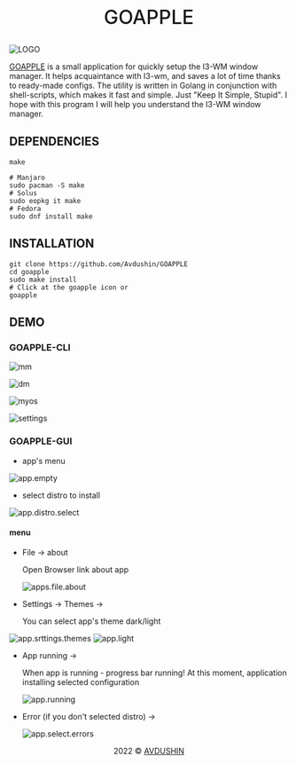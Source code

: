 <h2 style="text-align: center; font-size:35px; font-weight: 500;">GOAPPLE</h2>

![LOGO](src/assets/LOGO.jpg)

[GOAPPLE](https://github.com/Avdushin/GOAPPLE) is a small application for quickly setup the I3-WM window manager.
It helps acquaintance with I3-wm, and saves a lot of time thanks to ready-made configs.
The utility is written in Golang in conjunction with shell-scripts, which makes it fast and simple. Just "Keep It Simple, Stupid".
I hope with this program I will help you understand the I3-WM window manager.

## DEPENDENCIES

`make`

```
# Manjaro
sudo pacman -S make
# Solus
sudo eopkg it make
# Fedora
sudo dnf install make
```
## INSTALLATION

```
git clone https://github.com/Avdushin/GOAPPLE
cd goapple
sudo make install
# Click at the goapple icon or 
goapple
```
## DEMO

### GOAPPLE-CLI

![mm](src/assets/mm.jpg)

![dm](src/assets/dm.jpg)

![myos](src/assets/myos.jpg)

![settings](src/assets/settings.jpg)

### GOAPPLE-GUI


 * app's menu

![app.empty](src/assets/demo/app.dark.png)


 * select  distro to install

  ![app.distro.select](src/assets/demo/app.distro.select.png)

#### menu

* File -> about

  Open Browser link about app

  ![apps.file.about](src/assets/demo/apps.file.about.png)



* Settings -> Themes ->

  You can select app's theme dark/light

![app.srttings.themes](src/assets/demo/app.srttings.themes.png)  ![app.light](src/assets/demo/app.light.png)

* App running ->

  When app is running - progress bar running! At this moment, application installing selected configuration

  ![app.running](src/assets/demo/app.running.png)

* Error (if you don't selected distro) ->

  ![app.select.errors](src/assets/demo/app.select.errors.png)

<p align="center">2022 © <a href="https://github.com/Avdushin" target="_blank">AVDUSHIN</a></p>
